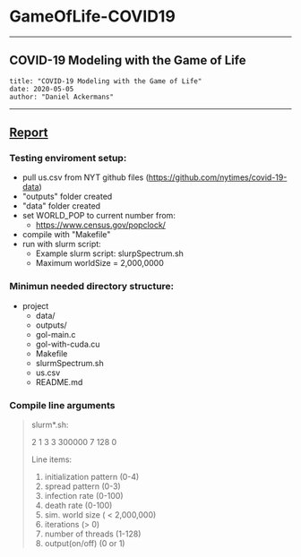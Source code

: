 # GameOfLife-COVID19
---
## COVID-19 Modeling with the Game of Life
	title: "COVID-19 Modeling with the Game of Life"
	date: 2020-05-05
	author: "Daniel Ackermans"
---

## [Report](https://github.com/marchdan/GameOfLife-COVID19/blob/main/Ackermans-Daniel_Covid19-Modeling-with-the-Game-of-Life_2020.pdf)

### Testing enviroment setup:
- pull us.csv from NYT github files (https://github.com/nytimes/covid-19-data)
- "outputs" folder created
- "data" folder created
- set WORLD_POP to current number from: 
	* https://www.census.gov/popclock/
- compile with "Makefile"
- run with slurm script:
	* Example slurm script: slurpSpectrum.sh
	* Maximum worldSize = 2,000,0000

### Minimun needed directory structure:
- project
	- data/
	- outputs/
	- gol-main.c
	- gol-with-cuda.cu
	- Makefile
	- slurmSpectrum.sh
	- us.csv
	- README.md

### Compile line arguments 
> slurm*.sh:
> 
> 2 1 3 3 300000 7 128 0
>
> Line items:
> 1. initialization pattern (0-4)
> 2. spread pattern (0-3)
> 3. infection rate (0-100)
> 4. death rate (0-100)
> 5. sim. world size ( < 2,000,000)
> 6. iterations (> 0)
> 7. number of threads (1-128)
> 8. output(on/off) (0 or 1)

